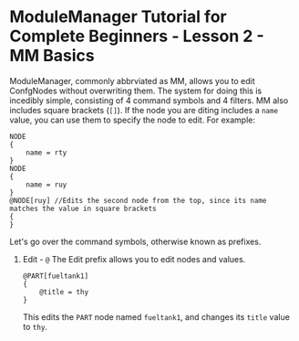 # ModuleManager Tutorial for Complete Beginners - Lesson 2 - MM Basics

ModuleManager, commonly abbrviated as MM, allows you to edit ConfgNodes without overwriting them. The system for doing this is incedibly simple, consisting of 4 command symbols and 4 filters. MM also includes square brackets (`[]`). If the node you are diting includes a `name` value, you can use them to specify the node to edit. For example:
```
NODE
{
    name = rty
}
NODE
{
    name = ruy
}
@NODE[ruy] //Edits the second node from the top, since its name matches the value in square brackets
{
}
```
Let's go over the command symbols, otherwise known as prefixes.

1.  Edit - ```@```
    The Edit prefix allows you to edit nodes and values. 
    ```
    @PART[fueltank1]
    {
        @title = thy
    }
    ```
    This edits the `PART` node named `fueltank1`, and changes its `title` value to `thy`.
